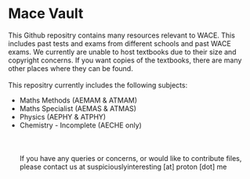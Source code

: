 # Mace Vault
This Github repositry contains many resources relevant to WACE. This includes past tests and exams from different schools and past WACE exams. We currently are unable to host textbooks due to their size and copyright concerns. If you want copies of the textbooks, there are many other places where they can be found.<br><br>
This repositry currently includes the following subjects:
- Maths Methods (AEMAM & ATMAM)
- Maths Specialist (AEMAS & ATMAS)
- Physics (AEPHY & ATPHY)
- Chemistry - Incomplete (AECHE only)
<br><br><br><br>
If you have any queries or concerns, or would like to contribute files, please contact us at suspiciouslyinteresting [at] proton [dot] me

